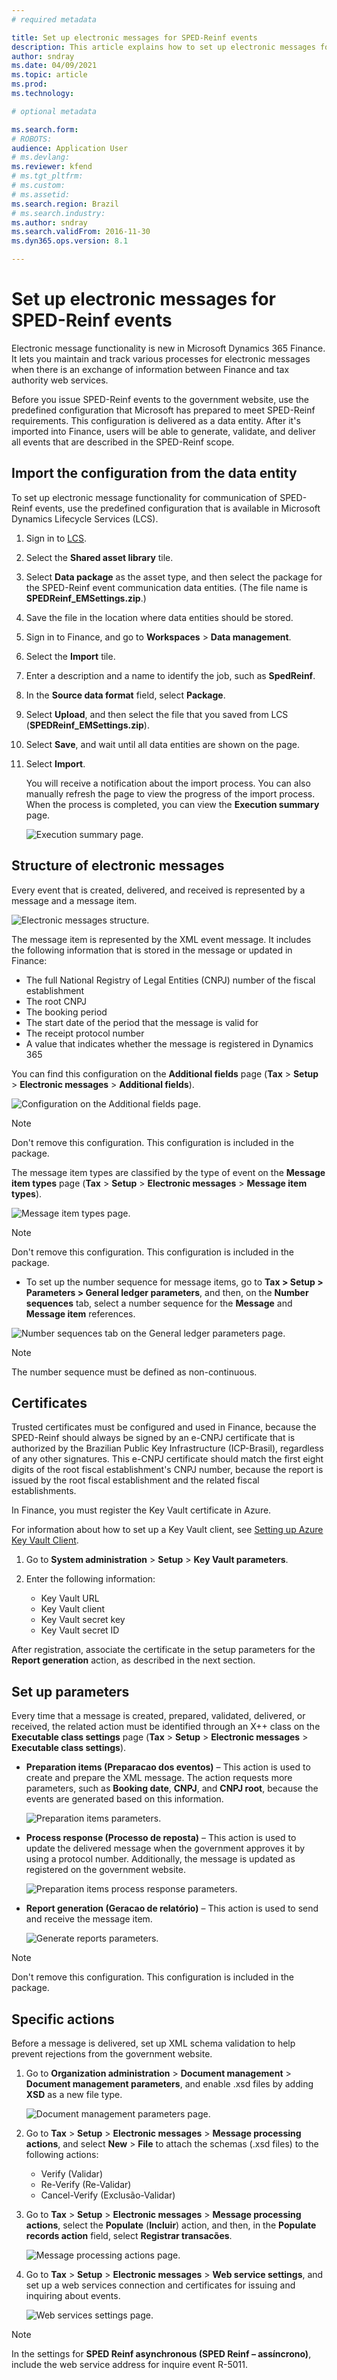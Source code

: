 ```yaml
---
# required metadata

title: Set up electronic messages for SPED-Reinf events
description: This article explains how to set up electronic messages for SPED-Reinf events for Brazil.
author: sndray
ms.date: 04/09/2021
ms.topic: article
ms.prod: 
ms.technology: 

# optional metadata

ms.search.form: 
# ROBOTS: 
audience: Application User
# ms.devlang: 
ms.reviewer: kfend
# ms.tgt_pltfrm: 
# ms.custom: 
# ms.assetid: 
ms.search.region: Brazil
# ms.search.industry: 
ms.author: sndray
ms.search.validFrom: 2016-11-30
ms.dyn365.ops.version: 8.1

---
```


# Set up electronic messages for SPED-Reinf events

Electronic message functionality is new in Microsoft Dynamics 365 Finance. It lets you maintain and track various processes for electronic messages when there is an exchange of information between Finance and tax authority web services.

Before you issue SPED-Reinf events to the government website, use the predefined configuration that Microsoft has prepared to meet SPED-Reinf requirements. This configuration is delivered as a data entity. After it's imported into Finance, users will be able to generate, validate, and deliver all events that are described in the SPED-Reinf scope.

## Import the configuration from the data entity

To set up electronic message functionality for communication of SPED-Reinf events, use the predefined configuration that is available in Microsoft Dynamics Lifecycle Services (LCS).

1. Sign in to [LCS](https://lcs.dynamics.com).
2. Select the **Shared asset library** tile.
3. Select **Data package** as the asset type, and then select the package for the SPED-Reinf event communication data entities. (The file name is **SPEDReinf_EMSettings.zip**.)
4. Save the file in the location where data entities should be stored.
5. Sign in to Finance, and go to **Workspaces** \> **Data management**.
6. Select the **Import** tile.
7. Enter a description and a name to identify the job, such as **SpedReinf**.
8. In the **Source data format** field, select **Package**.
9. Select **Upload**, and then select the file that you saved from LCS (**SPEDReinf_EMSettings.zip**).
10. Select **Save**, and wait until all data entities are shown on the page.
11. Select **Import**.

    You will receive a notification about the import process. You can also manually refresh the page to view the progress of the import process. When the process is completed, you can view the **Execution summary** page.

    ![Execution summary page.](media/bra-execution-summary-page.png)

## Structure of electronic messages

Every event that is created, delivered, and received is represented by a message and a message item.

![Electronic messages structure.](media/bra-electronic-messages-structure.png)

The message item is represented by the XML event message. It includes the following information that is stored in the message or updated in Finance:

- The full National Registry of Legal Entities (CNPJ) number of the fiscal establishment
- The root CNPJ
- The booking period
- The start date of the period that the message is valid for
- The receipt protocol number
- A value that indicates whether the message is registered in Dynamics 365

You can find this configuration on the **Additional fields** page (**Tax** \> **Setup** \> **Electronic messages** \> **Additional fields**).

![Configuration on the Additional fields page.](media/bra-electronic-messaging-additional-fields.png)

> [!NOTE]
> Don't remove this configuration. This configuration is included in the package.

The message item types are classified by the type of event on the **Message item types** page (**Tax** \> **Setup** \> **Electronic messages** \> **Message item types**).

![Message item types page.](media/bra-message-types.png)

> [!NOTE]
> Don't remove this configuration. This configuration is included in the package.

- To set up the number sequence for message items, go to **Tax \> Setup \> Parameters \> General ledger parameters**, and then, on the **Number sequences** tab, select a number sequence for the **Message** and **Message item** references.

![Number sequences tab on the General ledger parameters page.](media/bra-electronic-messages-number-sequences.png)

> [!NOTE]
> The number sequence must be defined as non-continuous.

## Certificates

Trusted certificates must be configured and used in Finance, because the SPED-Reinf should always be signed by an e-CNPJ certificate that is authorized by the Brazilian Public Key Infrastructure (ICP-Brasil), regardless of any other signatures. This e-CNPJ certificate should match the first eight digits of the root fiscal establishment's CNPJ number, because the report is issued by the root fiscal establishment and the related fiscal establishments.

In Finance, you must register the Key Vault certificate in Azure.

For information about how to set up a Key Vault client, see [Setting up Azure Key Vault Client](https://support.microsoft.com/help/4040305).

1. Go to **System administration** \> **Setup** \> **Key Vault parameters**.
2. Enter the following information:

    - Key Vault URL
    - Key Vault client
    - Key Vault secret key
    - Key Vault secret ID

After registration, associate the certificate in the setup parameters for the **Report generation** action, as described in the next section.

## Set up parameters 

Every time that a message is created, prepared, validated, delivered, or received, the related action must be identified through an X++ class on the **Executable class settings** page (**Tax** \> **Setup** \> **Electronic messages** \> **Executable class settings**).

- **Preparation items (Preparacao dos eventos)** – This action is used to create and prepare the XML message. The action requests more parameters, such as **Booking date**, **CNPJ**, and **CNPJ root**, because the events are generated based on this information.

    ![Preparation items parameters.](media/bra-preparation-items.png)

- **Process response (Processo de reposta)** – This action is used to update the delivered message when the government approves it by using a protocol number. Additionally, the message is updated as registered on the government website.

    ![Preparation items process response parameters.](media/bra-preparation-items-process-response.png)

- **Report generation (Geracao de relatório)** – This action is used to send and receive the message item.

    ![Generate reports parameters.](media/bra-generate-reports-parameters.png)

> [!NOTE]
> Don't remove this configuration. This configuration is included in the package.

## Specific actions

Before a message is delivered, set up XML schema validation to help prevent rejections from the government website.

1. Go to **Organization administration** \> **Document management** \> **Document management parameters**, and enable .xsd files by adding **XSD** as a new file type.

    ![Document management parameters page.](media/bra-document-management-parameters.png)

2. Go to **Tax** \> **Setup** \> **Electronic messages** \> **Message processing actions**, and select **New** \> **File** to attach the schemas (.xsd files) to the following actions:

    - Verify (Validar)
    - Re-Verify (Re-Validar)
    - Cancel-Verify (Exclusão-Validar)

3. Go to **Tax** \> **Setup** \> **Electronic messages** \> **Message processing actions**, select the **Populate** (**Incluir**) action, and then, in the **Populate records action** field, select **Registrar transacões**.

    ![Message processing actions page.](media/bra-message-processing-actions.png)

4. Go to **Tax** \> **Setup** \> **Electronic messages** \> **Web service settings**, and set up a web services connection and certificates for issuing and inquiring about events.

    ![Web services settings page.](media/bra-web-service-settings.png)

> [!NOTE]
> In the settings for **SPED Reinf asynchronous (SPED Reinf – assíncrono)**, include the web service address for inquire event R-5011.
